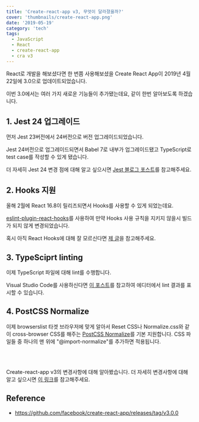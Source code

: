 ```yaml
---
title: 'Create-react-app v3, 무엇이 달라졌을까?'
cover: 'thumbnails/create-react-app.png'
date: '2019-05-19'
category: 'tech'
tags:
  - JavaScript
  - React
  - create-react-app
  - cra v3
---
```


React로 개발을 해보셨다면 한 번쯤 사용해보셨을 Create React App이 2019년 4월 22일에 3.0으로 업데이트되었습니다.

이번 3.0에서는 여러 가지 새로운 기능들이 추가됐는데요, 같이 한번 알아보도록 하겠습니다.

## 1. Jest 24 업그레이드

먼저 Jest 23버전에서 24버전으로 버전 업그레이드되었습니다.

Jest 24버전으로 업그레이드되면서 Babel 7로 내부가 업그레이드됐고 TypeScript로 test case를 작성할 수 있게 됐습니다.

더 자세히 Jest 24 변경 점에 대해 알고 싶으시면 [Jest 블로그 포스트](https://jestjs.io/blog/2019/01/25/jest-24-refreshing-polished-typescript-friendly)를 참고해주세요.

## 2. Hooks 지원

올해 2월에 React 16.8이 릴리즈되면서 Hooks를 사용할 수 있게 되었는데요.

[eslint-plugin-react-hooks](https://www.npmjs.com/package/eslint-plugin-react-hooks)를 사용하여 만약 Hooks 사용 규칙을 지키지 않을시 빌드가 되지 않게 변경되었습니다.

혹시 아직 React Hooks에 대해 잘 모르신다면 [제 글](https://john015.netlify.com/introducing-react-hooks)을 참고해주세요.

## 3. TypeSciprt linting

이제 TypeScript 파일에 대해 lint를 수행합니다.

Visual Studio Code를 사용하신다면 [이 포스트](https://facebook.github.io/create-react-app/docs/setting-up-your-editor#displaying-lint-output-in-the-editor)를 참고하여 에디터에서 lint 결과를 표시할 수 있습니다.

## 4. PostCSS Normalize

이제 browserslist 타겟 브라우저에 맞게 알아서 Reset CSS나 Normalize.css와 같이 cross-browser CSS를 해주는 [PostCSS Normalize](https://www.npmjs.com/package/postcss-normalize)를 기본 지원합니다.
CSS 파일들 중 하나의 맨 위에 "@import-normalize"를 추가하면 적용됩니다.

<br>
<br>

Create-react-app v3의 변경사항에 대해 알아봤습니다. 더 자세히 변경사항에 대해 알고 싶으시면 [이 링크](https://github.com/facebook/create-react-app/releases/tag/v3.0.0)를 참고해주세요.

## Reference

- https://github.com/facebook/create-react-app/releases/tag/v3.0.0
